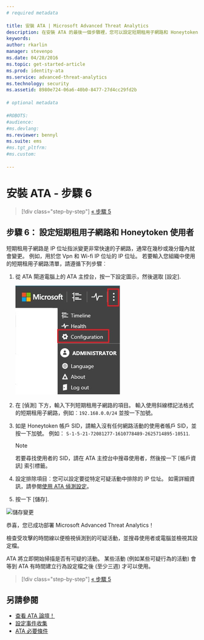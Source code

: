 ```yaml
---
# required metadata

title: 安裝 ATA | Microsoft Advanced Threat Analytics
description: 在安裝 ATA 的最後一個步驟裡，您可以設定短期租用子網路和 Honeytoken 使用者。
keywords:
author: rkarlin
manager: stevenpo
ms.date: 04/28/2016
ms.topic: get-started-article
ms.prod: identity-ata
ms.service: advanced-threat-analytics
ms.technology: security
ms.assetid: 8980e724-06a6-40b0-8477-27d4cc29fd2b

# optional metadata

#ROBOTS:
#audience:
#ms.devlang:
ms.reviewer: bennyl
ms.suite: ems
#ms.tgt_pltfrm:
#ms.custom:

---
```


# 安裝 ATA - 步驟 6

>[!div class="step-by-step"]
[« 步驟 5](install-ata-step5.md)

## 步驟 6： 設定短期租用子網路和 Honeytoken 使用者
短期租用子網路是 IP 位址指派變更非常快速的子網路，通常在幾秒或幾分鐘內就會變更。 例如，用於您 Vpn 和 Wi-fi IP 位址的 IP 位址。 若要輸入您組織中使用的短期租用子網路清單，請遵循下列步驟︰

1.  從 ATA 閘道電腦上的 ATA 主控台，按一下設定圖示，然後選取 [設定].

    ![ATA 組態設定](media/ATA-config-icon.JPG)

2.  在 [偵測] 下方，輸入下列短期租用子網路的項目。 輸入使用斜線標記法格式的短期租用子網路，例如︰`192.168.0.0/24` 並按一下加號。

3.  如是 Honeytoken 帳戶 SID，請輸入沒有任何網路活動的使用者帳戶 SID，並按一下加號。 例如： `S-1-5-21-72081277-1610778489-2625714895-10511`.

    > [!NOTE]
    > 若要尋找使用者的 SID，請在 ATA 主控台中搜尋使用者，然後按一下 [帳戶資訊] 索引標籤。 

4.  設定排除項目︰您可以設定要從特定可疑活動中排除的 IP 位址。 如需詳細資訊，請參閱[使用 ATA 偵測設定](working-with-detection-settings.md)。

5.  按一下 [儲存].

![儲存變更](media/ATA-VPN-Subnets.JPG)

恭喜，您已成功部署 Microsoft Advanced Threat Analytics！

檢查受攻擊的時間線以便檢視偵測到的可疑活動，並搜尋使用者或電腦並檢視其設定檔。

ATA 將立即開始掃描是否有可疑的活動。 某些活動 (例如某些可疑行為的活動) 會等到 ATA 有時間建立行為設定檔之後 (至少三週) 才可以使用。


>[!div class="step-by-step"]
[« 步驟 5](install-ata-step5.md)


## 另請參閱

- [查看 ATA 論壇！](https://social.technet.microsoft.com/Forums/security/en-US/home?forum=mata)
- [設定事件收集](configure-event-collection.md)
- [ATA 必要條件](/advanced-threat-analytics/plan-design/ata-prerequisites)



<!--HONumber=May16_HO1-->


